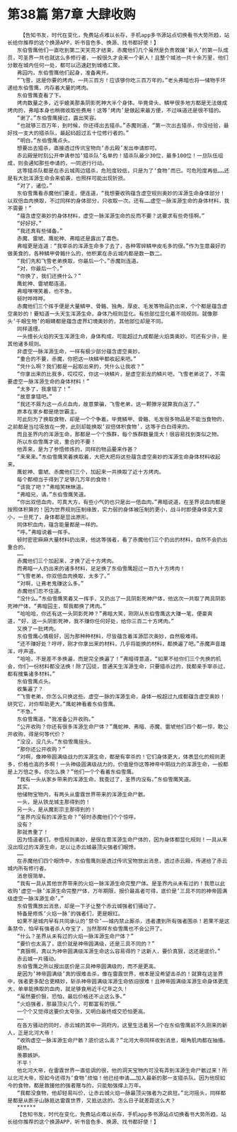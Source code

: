 # 第38篇 第7章 大肆收购
        【告知书友，时代在变化，免费站点难以长存，手机app多书源站点切换看书大势所趋，站长给你推荐的这个换源APP，听书音色多、换源、找书都好使！】
       东伯雪鹰他们一直吃到第二天天亮才结束，赤魔他们几个虽然是负责救援‘新人’的第一队成员，可圣界一共也就这么多修行者，一般很久才会来一个新人！且整个城池一共十余万里，他们分散在城内任何一处，都可以迅速赶到城墙汇聚。
       弗园内，东伯雪鹰他们起身，准备离开。
       “飞雪，这是你要的烤肉，一共三百方！应该够你吃三百万年的。”老头弗暗也将一储物手环递给东伯雪鹰，内存着大量的烤肉。
       东伯雪鹰查看了下。
       烤肉数量之多，近乎媲美那条阴影死神大半个身体。毕竟骨头、鳞甲很多地方都是无法做成烤肉的，弗暗本身也稍微收取些费用！这等‘烤肉’是做起来最方便，不过味道还是很不错的。
       “谢了。”东伯雪鹰接过，露出笑容。
       “也就够三百万年，到时候，你还得出去猎杀。”赤魔则道，“第一次出去猎杀，你没经验，最好找一支大的猎杀队，最起码超过五十位修行者的。”
       “明白。”东伯雪鹰点头。
       想要出去猎杀，直接透过传讯宝物向‘赤云殿’发出申请即可。
       赤云殿是时刻公开申请参加‘猎杀队’名单的！猎杀队最少30位，最多100位！一旦队伍组成，则会通知那些申请的，一同进行行动。
       这等猎杀队都是在赤云城周边猎杀，危险度较低，只是为了‘食物’而已。可危险度再低……还是有大批浑源生命会来偷袭，也照样可能出现折损。
       “对了，诸位。”
       东伯雪鹰看赤魔他们要走，便连道，“我想要收购蕴含虚空规则奥妙的浑源生命身体部分！以双倍血肉换取，不过同样的身体部分，只收取一次。还有……虚空一脉浑源生命的身体材料，我不需要！”
       “蕴含虚空奥妙的身体材料，虚空一脉浑源生命的反而不要？这要求有些奇怪啊。”
       “好好好。”
       “我还真有些储备。”
       赤魔、雷虓、鹰蛇神、弗暗还是露出了喜色。
       弗暗更是连道：“我宰杀的浑源生命多了去了，各种零碎鳞甲皮毛多的很。”作为生意最好的做美食的，各种鳞甲骨骼什么的，他积累在赤云城内都是数一数二。
       “我们先和飞雪老弟换取，你最后一个。”赤魔则连道。
       “对，你最后一个。”
       “你换了，我们还换什么？”
       鹰蛇神、雷虓都连道。
       弗暗嘿嘿笑着，也不急。
       顿时哗哗哗。
       赤魔他们三个挥手便是大量鳞甲、骨骼、独角、厚皮、毛发等物品扔出来，个个都是蕴含虚空奥妙的！要知道一头天生浑源生命，身体乃规则显化。有些部位显化着不同规则。就像那头‘千眼生物’的眼睛都是蕴含虚界幻境奥妙的，其他部位却是不同。
       同样道理。
       一头擅长火焰的天生浑源生命，身体构成，可能超过九成都是火焰类奥妙。可还有少许，是其他诸多规则。
       非虚空一脉浑源生命，一样有极少部分蕴含虚空奥妙。
       “重合的不要，赤魔，你把这一块鳞甲都收起来吧。”
       “凭什么啊？我们都是一起取出来的，凭什么让我收？”
       “你拿出来的比我多，哎哎哎，你这一块鳞片，是虚空影龙的鳞片吧，飞雪老弟说了，不需要虚空一脉浑源生命的身体材料！”
       “太多了，我拿错了！”
       “故意拿错吧。”
       “我还不屑为这一点点血肉，故意蒙骗，飞雪老弟，这一颗獠牙就算我白送了。”
       原本在家乡都是绝世霸主。
       可此刻为了换取食物，却是一个个争着。毕竟鳞甲、骨骼、毛发很多物品是不能当食物的，之前都是当垃圾放在一旁，此刻却能换取‘双倍体积食物’，这等于白白得来的。
       而且圣界内的浑源生命，那都是一个个族群，每个族群数量庞大！很容易找到类似之物。
       所以东伯雪鹰才说，重合的不要！
       他弄来，是为了参悟修炼的，同样的物品要来作甚？
       “来来来。”东伯雪鹰笑着换取着，大把大把将这些蕴含虚空奥妙的浑源生命身体材料收起来。
       鹰蛇神、雷虓、赤魔他们三个，加起来一共换取了近十方烤肉。
       每个都相当于得到了足够几万年的食物！
       “该我了吧？”弗暗笑眯眯道。
       “弗暗兄，请。”东伯雪鹰笑道。
       “你出双倍血肉，可真大方，有些小气的也只是出一倍血肉。”弗暗说道，在圣界说血肉都是按照体积算的！因为世界规则压制缘故，实力弱的身体被压制的更小，战斗时即便身体变大变小，一旦死了，身体都是显出原形。
       同体积血肉，蕴含能量都是一样的。
       “呼。”弗暗说着一挥手。
       顿时密密麻麻大量材料扔出来，他这等强者，看了赤魔他们三个扔出的材料，自然不会扔出重合的。
       ……
       赤魔他们三个加起来，才换了近十方烤肉。
       而弗暗一人扔出来的诸多材料，足足换了东伯雪鹰超过一百九十方烤肉！
       “飞雪老弟，你双倍血肉换取，太多了。”
       “对啊，让弗老鬼赚这么多。”
       赤魔他们忍不住道。
       “没什么。”东伯雪鹰笑着又一挥手，又扔出了一具阴影死神尸体，他这次一共取了两具阴影死神尸体，“弗暗园主，帮我都换了烤肉。”
       “哈哈哈，你还有这一头阴影死神？”弗暗大笑，刚刚从东伯雪鹰这大赚一笔，便豪爽道，“好，这一头阴影死神，我不赚你任何好处，给你三百二十方烤肉。”
       又换了一批烤肉。
       东伯雪鹰心情极好，因为那种种材料，尽皆蕴含着浑源层次奥妙，自然极难得。
       “还不赚好处？哼哼，刚才你拿出来的材料，几乎将能换的材料，都换遍了吧。”赤魔声音雄浑，哼声道。
       “哈哈，不是差不多换遍，而是完全换遍了！”弗暗得意道，“如果不给你们三个先换的机会，你们一份材料都没法换！除了囚徒，普通天生浑源生命，只要猎杀过的，我都亲手宰杀过，都有搜集诸多材料。”
       东伯雪鹰点头。
       收集遍了？
       “飞雪老弟，你怎么只换这些。虚空一脉的浑源生命，身体一般超过九成都蕴含虚空奥妙！研究它，对你帮助更大。”鹰蛇神看着东伯雪鹰。
       “不急。”
       东伯雪鹰道，“我准备公开收购。”
       “公开收购？你还有很多浑源生命尸体？”鹰蛇神、弗暗、赤魔、雷虓他们四个都一惊，敢公开收购，得是何等代价？
       “没没，没几头。”东伯雪鹰摇头。
       “那你还公开收购？”
       “对啊，像神帝圆满级战力的浑源生命，都是有宰杀的！它们身体更大，体表显化的规则更多，价格也高的多啊！一头神级圆满级战力的，价值是你这等神帝中期战力的浑源生命，一般都是上万倍之多。你怎么换？”他们一个个看着东伯雪鹰。
       “我有一头从家乡带来的浑源生命，我查过了，圣界内没有。”东伯雪鹰笑道。
       其实。
       他储物宝物内，有两头从雷霆世界带来的浑源生命尸骸。
       一头，是从铁龙城主那得到的！
       另一头，是从魔影宗主那得到的！
       “圣界内没有的浑源生命？”顿时赤魔他们个个惊呼。
       没有？
       那就贵重了！
       因为悟道者们，参悟规则奥妙，是很在意浑源生命尸体的，因为身体都显化规则！一具从来没出现过的浑源生命，足以让赤云城最顶尖强者们眼馋。
       ……
       在赤魔他们四个眼馋中，东伯雪鹰则是透过传讯宝物放出消息，透过赤云殿，传递给了赤云城内所有修行者。
       消息很简单。
       “我有一具从其他世界带来的火焰一脉浑源生命完整尸体。是圣界内从未有过的！我愿以此收购‘虚空一脉’浑源生命完整尸体，万年期限，报价最高者可得，底价是‘三具不同的神帝圆满级虚空一脉浑源生命’。”
       东伯雪鹰放出消息，却是一下子让整个赤云城强者们骚动了。
       特备是修炼‘火焰一脉’的强者们，更是眼红。
       如果不是城内早有共同承认的‘禁令’——城内禁止厮杀，违者遭到所有强者围杀！若果不是这条禁令，怕早有强者杀人夺宝了，当然那样东伯雪鹰也不会公开了。
       “什么？圣界从未有过的火焰一脉浑源生命尸体？”
       “要价也太高了，底价就是神帝圆满级，还是三具不同的？”
       “真狠啊，真以为神帝圆满级浑源生命这么容易得的？这新人，要价真狠，这还是底价。”
       赤云城一片骚动。
       东伯雪鹰之所以报出底价是三具神帝圆满级的，而不是更高。
       是因为‘神帝圆满级’真的很难击杀，像在雷霆世界，根本是没希望击杀的！就算在这圣界中，强者更多配合更精妙，斩杀神帝圆满级浑源生命依旧很难！且神帝圆满级浑源生命身体更庞大，单单能换取的血肉，就足够食用近千亿年之久！
       “虽然要价狠，恐怕，最后价格还不止这么多。”
       “火焰强者，那最顶尖几个，可都富有的很。”
       一个个又觉得这要价太夸张，又明白最终成交恐怕更高。
       ……
       在各方骚动的同时，赤云城的其中一洞府内，这里生活着另一个在东伯雪鹰前不久刚来的新人，正是北河大帝！
       “收购虚空一脉浑源生命尸骸？底价这么高？”北河大帝同样收到消息，眼角肌肉都在抽搐。
       眼热。
       羡慕嫉妒。
       不平！
       他北河大帝，在雷霆世界一直低调的很，他的洞天宝物内可没有弄到浑源生命尸骸过来！所以北河大帝，现如今还得为‘食物’烦恼！他已经申请……加入最新的那一支猎杀队。因为他现如今的食物，都是救援他的强者赠与的，只能勉强撑上万年。
       “我都没食物，他却轻易叫价，让赤云城火焰一脉最顶尖强者为之疯狂。”北河摇头，同样都是都是从断牙山脉抵达雷霆世界，又抵达这的。怎么日子就差距这么大？
       ******
       【告知书友，时代在变化，免费站点难以长存，手机app多书源站点切换看书大势所趋，站长给你推荐的这个换源APP，听书音色多、换源、找书都好使！】